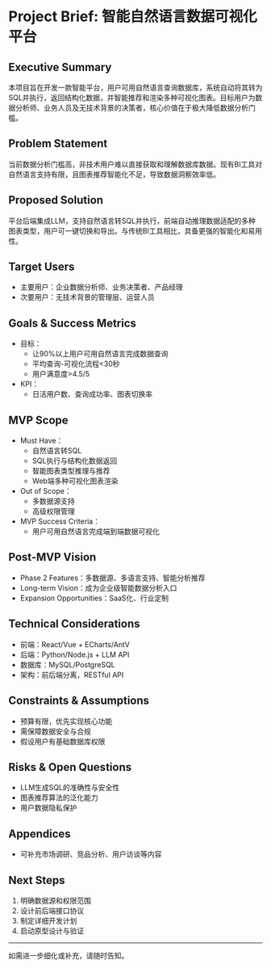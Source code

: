 # Project Brief: 智能自然语言数据可视化平台

## Executive Summary
本项目旨在开发一款智能平台，用户可用自然语言查询数据库，系统自动将其转为SQL并执行，返回结构化数据，并智能推荐和渲染多种可视化图表。目标用户为数据分析师、业务人员及无技术背景的决策者，核心价值在于极大降低数据分析门槛。

## Problem Statement
当前数据分析门槛高，非技术用户难以直接获取和理解数据库数据。现有BI工具对自然语言支持有限，且图表推荐智能化不足，导致数据洞察效率低。

## Proposed Solution
平台后端集成LLM，支持自然语言转SQL并执行，前端自动推理数据适配的多种图表类型，用户可一键切换和导出。与传统BI工具相比，具备更强的智能化和易用性。

## Target Users
- 主要用户：企业数据分析师、业务决策者、产品经理
- 次要用户：无技术背景的管理层、运营人员

## Goals & Success Metrics
- 目标：
  - 让90%以上用户可用自然语言完成数据查询
  - 平均查询-可视化流程<30秒
  - 用户满意度>4.5/5
- KPI：
  - 日活用户数、查询成功率、图表切换率

## MVP Scope
- Must Have：
  - 自然语言转SQL
  - SQL执行与结构化数据返回
  - 智能图表类型推理与推荐
  - Web端多种可视化图表渲染
- Out of Scope：
  - 多数据源支持
  - 高级权限管理
- MVP Success Criteria：
  - 用户可用自然语言完成端到端数据可视化

## Post-MVP Vision
- Phase 2 Features：多数据源、多语言支持、智能分析推荐
- Long-term Vision：成为企业级智能数据分析入口
- Expansion Opportunities：SaaS化、行业定制

## Technical Considerations
- 前端：React/Vue + ECharts/AntV
- 后端：Python/Node.js + LLM API
- 数据库：MySQL/PostgreSQL
- 架构：前后端分离，RESTful API

## Constraints & Assumptions
- 预算有限，优先实现核心功能
- 需保障数据安全与合规
- 假设用户有基础数据库权限

## Risks & Open Questions
- LLM生成SQL的准确性与安全性
- 图表推荐算法的泛化能力
- 用户数据隐私保护

## Appendices
- 可补充市场调研、竞品分析、用户访谈等内容

## Next Steps
1. 明确数据源和权限范围
2. 设计前后端接口协议
3. 制定详细开发计划
4. 启动原型设计与验证

---
如需进一步细化或补充，请随时告知。
